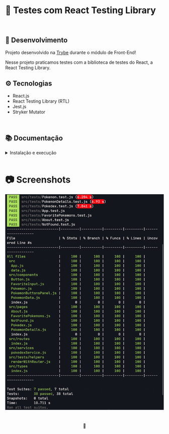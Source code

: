 # :space_invader: Testes com React Testing Library

<br />

## 📡 Desenvolvimento

Projeto desenvolvido na <a href="https://betrybe.com/" target="_blank">Trybe</a> durante o módulo de Front-End!

Nesse projeto praticamos testes com a biblioteca de testes do React, a React Testing Library.

## ⚙️ Tecnologias

* React.js
* React Testing Library (RTL)
* Jest.js
* Stryker Mutator

<br />

## 📚 Documentação

  <details>
    <summary>Instalação e execução</summary>
    <br />

- Faça o fork do repositório:
  Tutorial [AQUI](https://github.com/UNIVALI-LITE/Portugol-Studio/wiki/Fazendo-um-Fork-do-reposit%C3%B3rio)
- Abra seu terminal e navegue até a pasta onde preferir alocar o projeto.

- Clone o repositório:

  ```sh
    git clone git@github.com:"SeuNomeNoGitHub"/tests-with-react-testing-library.git
  ```

- Apos ter o repositório clonado em sua maquina, execute este comando para acessar a parta do projeto:

  ```sh
    cd tests-with-react-testing-library
  ```

- Dentro da pasta do projeto, execute o comando abaixo para instalar as dependências do projeto:

  Caso utilize o npm:

  ```sh
    npm install
  ```

- Dentro da pasta do projeto, execute o comando abaixo para conferir a cobertura de testes:

      Caso utilize o npm:

      ```sh
        npm run test-coverage
      ```

    </details>
  <br />

# 📷 Screenshots

![PC Screenshot](./imgs/Preview-Coverage.png)

#

<div>
  <p align="center">🍐</p>
</div>
